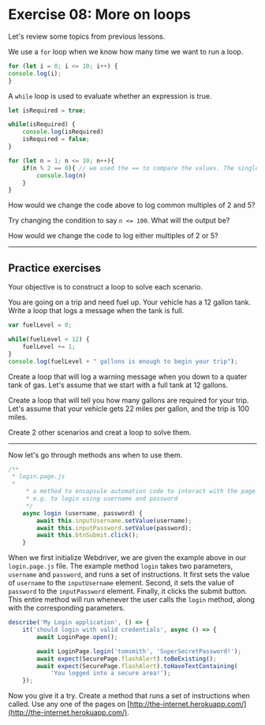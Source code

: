 # Exercise 08: More on loops

Let's review some topics from previous lessons.

We use a `for` loop when we know how many time we want to run a loop.

```javascript
for (let i = 0; i <= 10; i++) {
console.log(i);
}

```

A `while` loop is used to evaluate whether an expression is true.

```javascript
let isRequired = true;

while(isRequired) {
    console.log(isRequired)
    isRequired = false;
}

```

```javascript
for (let n = 1; n <= 10; n++){
    if(n % 2 == 0){ // we used the == to compare the values. The single = is used to assign a value
        console.log(n)
    }
}
```

How would we change the code above to log common multiples of 2 and 5?

Try changing the condition to say `n <= 100`. What will the output be?

How would we change the code to log either multiples of 2 or 5?

---

## Practice exercises

Your objective is to construct a loop to solve each scenario.

You are going on a trip and need fuel up. Your vehicle has a 12 gallon tank. Write a loop that logs a message when the tank is full.

```javascript
var fuelLevel = 0;

while(fuelLevel < 12) {
    fuelLevel += 1;
}
console.log(fuelLevel + " gallons is enough to begin your trip");
```

Create a loop that will log a warning message when you down to a quater tank of gas. Let's assume that we start with a full tank at 12 gallons.

Create a loop that will tell you how many gallons are required for your trip. Let's assume that your vehicle gets 22 miles per gallon, and the trip is 100 miles.

Create 2 other scenarios and creat a loop to solve them.

---

Now let's go through methods ans when to use them.

```javascript
/**
 * login.page.js
 * 
     * a method to encapsule automation code to interact with the page
     * e.g. to login using username and password
     */
    async login (username, password) {
        await this.inputUsername.setValue(username);
        await this.inputPassword.setValue(password);
        await this.btnSubmit.click();
    }

```

When we first initialize Webdriver, we are given the example above in our `login.page.js` file. The example method `login` takes two parameters, `username` and `password`, and runs a set of instructions. It first sets the value of `username` to the `inputUsername` element. Second, it sets the value of `password` to the `inputPassword` element. Finally, it clicks the submit button. This entire method will run whenever the user calls the `login` method, along with the corresponding parameters.

```javascript
describe('My Login application', () => {
    it('should login with valid credentials', async () => {
        await LoginPage.open();

        await LoginPage.login('tomsmith', 'SuperSecretPassword!');
        await expect(SecurePage.flashAlert).toBeExisting();
        await expect(SecurePage.flashAlert).toHaveTextContaining(
            'You logged into a secure area!');
    });
```

Now you give it a try. Create a method that runs a set of instructions when called. Use any one of the pages on [http://the-internet.herokuapp.com/](http://the-internet.herokuapp.com/).
